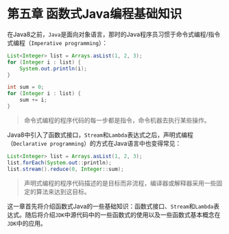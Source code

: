 # 第五章 函数式Java编程基础知识

在Java8之前，`Java`是面向对象语言，那时的Java程序员习惯于命令式编程/指令式编程（`Imperative programming`）：

```java
List<Integer> list = Arrays.asList(1, 2, 3);
for (Integer i : list) {
    System.out.println(i);
}

int sum = 0;
for (Integer i : list) {
    sum += i;
}
```

> 命令式编程的程序代码的每一步都是指令，命令机器去执行某些操作。

Java8中引入了函数式接口，`Stream`和`Lambda`表达式之后，声明式编程（`Declarative programming`）的方式在Java语言中也变得常见：

```java
List<Integer> list = Arrays.asList(1, 2, 3);
list.forEach(System.out::println);
list.stream().reduce(0, Integer::sum);
```

> 声明式编程的程序代码描述的是目标而非流程，编译器或解释器采用一些固定的算法来达到这目标。

这一章首先将介绍函数式Java的一些基础知识：函数式接口、`Stream`和`Lambda`表达式。随后将介绍`JDK`中源代码中的一些函数式的使用以及一些函数式基本概念在`JDK`中的应用。

